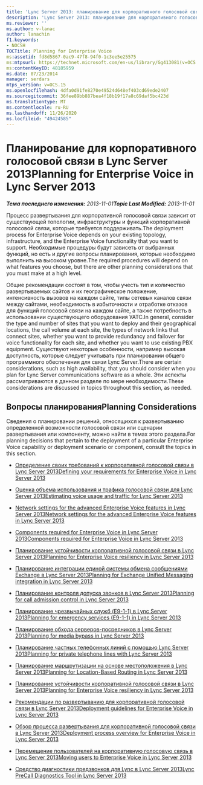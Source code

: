 ```yaml
---
title: 'Lync Server 2013: планирование для корпоративного голосовой связи'
description: 'Lync Server 2013: планирование для корпоративного голосовой связи.'
ms.reviewer: ''
ms.author: v-lanac
author: lanachin
f1.keywords:
- NOCSH
TOCTitle: Planning for Enterprise Voice
ms:assetid: fd8d5867-0ac9-47f8-94f0-1c3ee5e25575
ms:mtpsurl: https://technet.microsoft.com/en-us/library/Gg413081(v=OCS.15)
ms:contentKeyID: 48185959
ms.date: 07/23/2014
manager: serdars
mtps_version: v=OCS.15
ms.openlocfilehash: 4dfa0d91fe8270e49524d648ef403cd69ede2407
ms.sourcegitcommit: 36fee89bb887bea4f18b19f17a8c69daf5bc423d
ms.translationtype: MT
ms.contentlocale: ru-RU
ms.lasthandoff: 11/26/2020
ms.locfileid: "49424585"
---
```

# <a name="planning-for-enterprise-voice-in-lync-server-2013"></a><span data-ttu-id="9a339-103">Планирование для корпоративного голосовой связи в Lync Server 2013</span><span class="sxs-lookup"><span data-stu-id="9a339-103">Planning for Enterprise Voice in Lync Server 2013</span></span>

<div data-xmlns="http://www.w3.org/1999/xhtml">

<div class="topic" data-xmlns="http://www.w3.org/1999/xhtml" data-msxsl="urn:schemas-microsoft-com:xslt" data-cs="https://msdn.microsoft.com/">

<div data-asp="https://msdn2.microsoft.com/asp">



</div>

<div id="mainSection">

<div id="mainBody"><span data-ttu-id="9a339-104">

<span> </span></span><span class="sxs-lookup"><span data-stu-id="9a339-104">

<span> </span></span></span>

<span data-ttu-id="9a339-105">_**Тема последнего изменения:** 2013-11-01_</span><span class="sxs-lookup"><span data-stu-id="9a339-105">_**Topic Last Modified:** 2013-11-01_</span></span>

<span data-ttu-id="9a339-106">Процесс развертывания для корпоративной голосовой связи зависит от существующей топологии, инфраструктуры и функций корпоративной голосовой связи, которые требуется поддерживать.</span><span class="sxs-lookup"><span data-stu-id="9a339-106">The deployment process for Enterprise Voice depends on your existing topology, infrastructure, and the Enterprise Voice functionality that you want to support.</span></span> <span data-ttu-id="9a339-107">Необходимые процедуры будут зависеть от выбранных функций, но есть и другие вопросы планирования, которые необходимо выполнить на высоком уровне.</span><span class="sxs-lookup"><span data-stu-id="9a339-107">The required procedures will depend on what features you choose, but there are other planning considerations that you must make at a high level.</span></span>

<span data-ttu-id="9a339-108">Общие рекомендации состоят в том, чтобы учесть тип и количество развертываемых сайтов и их географическое положение, интенсивность вызовов на каждом сайте, типы сетевых каналов связи между сайтами, необходимость в избыточности и отработке отказов для функций голосовой связи на каждом сайте, а также потребность в использовании существующего оборудования УАТС.</span><span class="sxs-lookup"><span data-stu-id="9a339-108">In general, consider the type and number of sites that you want to deploy and their geographical locations, the call volume at each site, the types of network links that connect sites, whether you want to provide redundancy and failover for voice functionality for each site, and whether you want to use existing PBX equipment.</span></span> <span data-ttu-id="9a339-109">Существуют некоторые особенности, например высокая доступность, которые следует учитывать при планировании общего программного обеспечения для связи Lync Server.</span><span class="sxs-lookup"><span data-stu-id="9a339-109">There are certain considerations, such as high availability, that you should consider when you plan for Lync Server  communications software as a whole.</span></span> <span data-ttu-id="9a339-110">Эти аспекты рассматриваются в данном разделе по мере необходимости.</span><span class="sxs-lookup"><span data-stu-id="9a339-110">These considerations are discussed in topics throughout this section, as needed.</span></span>

<div>

## <a name="planning-considerations"></a><span data-ttu-id="9a339-111">Вопросы планирования</span><span class="sxs-lookup"><span data-stu-id="9a339-111">Planning Considerations</span></span>

<span data-ttu-id="9a339-112">Сведения о планировании решений, относящихся к развертыванию определенной возможности голосовой связи или сценарии развертывания или компоненту, можно найти в темах этого раздела.</span><span class="sxs-lookup"><span data-stu-id="9a339-112">For planning decisions that pertain to the deployment of a particular Enterprise Voice capability or deployment scenario or component, consult the topics in this section.</span></span>

  - [<span data-ttu-id="9a339-113">Определение своих требований к корпоративной голосовой связи в Lync Server 2013</span><span class="sxs-lookup"><span data-stu-id="9a339-113">Defining your requirements for Enterprise Voice in Lync Server 2013</span></span>](lync-server-2013-defining-your-requirements-for-enterprise-voice.md)

  - [<span data-ttu-id="9a339-114">Оценка объема использования и трафика голосовой связи для Lync Server 2013</span><span class="sxs-lookup"><span data-stu-id="9a339-114">Estimating voice usage and traffic for Lync Server 2013</span></span>](lync-server-2013-estimating-voice-usage-and-traffic.md)

  - [<span data-ttu-id="9a339-115">Network settings for the advanced Enterprise Voice features in Lync Server 2013</span><span class="sxs-lookup"><span data-stu-id="9a339-115">Network settings for the advanced Enterprise Voice features in Lync Server 2013</span></span>](lync-server-2013-network-settings-for-the-advanced-enterprise-voice-features.md)

  - [<span data-ttu-id="9a339-116">Components required for Enterprise Voice in Lync Server 2013</span><span class="sxs-lookup"><span data-stu-id="9a339-116">Components required for Enterprise Voice in Lync Server 2013</span></span>](lync-server-2013-components-required-for-enterprise-voice.md)

  - [<span data-ttu-id="9a339-117">Планирование устойчивости корпоративной голосовой связи в Lync Server 2013</span><span class="sxs-lookup"><span data-stu-id="9a339-117">Planning for Enterprise Voice resiliency in Lync Server 2013</span></span>](lync-server-2013-planning-for-enterprise-voice-resiliency.md)

  - [<span data-ttu-id="9a339-118">Планирование интеграции единой системы обмена сообщениями Exchange в Lync Server 2013</span><span class="sxs-lookup"><span data-stu-id="9a339-118">Planning for Exchange Unified Messaging integration in Lync Server 2013</span></span>](lync-server-2013-planning-for-exchange-unified-messaging-integration.md)

  - [<span data-ttu-id="9a339-119">Планирование контроля допуска звонков в Lync Server 2013</span><span class="sxs-lookup"><span data-stu-id="9a339-119">Planning for call admission control in Lync Server 2013</span></span>](lync-server-2013-planning-for-call-admission-control.md)

  - [<span data-ttu-id="9a339-120">Планирование чрезвычайных служб (E9-1-1) в Lync Server 2013</span><span class="sxs-lookup"><span data-stu-id="9a339-120">Planning for emergency services (E9-1-1) in Lync Server 2013</span></span>](lync-server-2013-planning-for-emergency-services-e9-1-1.md)

  - [<span data-ttu-id="9a339-121">Планирование обхода серверов-посредников в Lync Server 2013</span><span class="sxs-lookup"><span data-stu-id="9a339-121">Planning for media bypass in Lync Server 2013</span></span>](lync-server-2013-planning-for-media-bypass.md)

  - [<span data-ttu-id="9a339-122">Планирование частных телефонных линий с помощью Lync Server 2013</span><span class="sxs-lookup"><span data-stu-id="9a339-122">Planning for private telephone lines with Lync Server 2013</span></span>](lync-server-2013-planning-for-private-telephone-lines.md)

  - [<span data-ttu-id="9a339-123">Планирование маршрутизации на основе местоположения в Lync Server 2013</span><span class="sxs-lookup"><span data-stu-id="9a339-123">Planning for Location-Based Routing in Lync Server 2013</span></span>](lync-server-2013-planning-for-location-based-routing.md)

  - [<span data-ttu-id="9a339-124">Планирование устойчивости корпоративной голосовой связи в Lync Server 2013</span><span class="sxs-lookup"><span data-stu-id="9a339-124">Planning for Enterprise Voice resiliency in Lync Server 2013</span></span>](lync-server-2013-planning-for-enterprise-voice-resiliency.md)

  - [<span data-ttu-id="9a339-125">Рекомендации по развертыванию для корпоративной голосовой связи в Lync Server 2013</span><span class="sxs-lookup"><span data-stu-id="9a339-125">Deployment guidelines for Enterprise Voice in Lync Server 2013</span></span>](lync-server-2013-deployment-guidelines-for-enterprise-voice.md)

  - [<span data-ttu-id="9a339-126">Обзор процесса развертывания для корпоративной голосовой связи в Lync Server 2013</span><span class="sxs-lookup"><span data-stu-id="9a339-126">Deployment process overview for Enterprise Voice in Lync Server 2013</span></span>](lync-server-2013-deployment-process-overview-for-enterprise-voice.md)

  - [<span data-ttu-id="9a339-127">Перемещение пользователей на корпоративную голосовую связь в Lync Server 2013</span><span class="sxs-lookup"><span data-stu-id="9a339-127">Moving users to Enterprise Voice in Lync Server 2013</span></span>](lync-server-2013-moving-users-to-enterprise-voice.md)

  - [<span data-ttu-id="9a339-128">Средство диагностики предзвонков для Lync в Lync Server 2013</span><span class="sxs-lookup"><span data-stu-id="9a339-128">Lync PreCall Diagnostics Tool in Lync Server 2013</span></span>](lync-server-2013-lync-precall-diagnostics-tool.md)

<span data-ttu-id="9a339-129"></div>

</div>

<span> </span>

</div>

</div>

</span><span class="sxs-lookup"><span data-stu-id="9a339-129"></div>

</div>

<span> </span>

</div>

</div>

</span></span></div>

